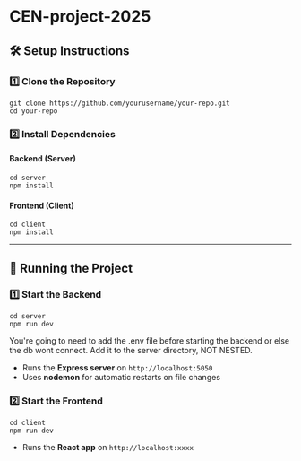 # CEN-project-2025


## 🛠️ Setup Instructions

### 1️⃣ Clone the Repository
```
git clone https://github.com/yourusername/your-repo.git
cd your-repo
```

### 2️⃣ Install Dependencies

#### Backend (Server)
```
cd server
npm install
```

#### Frontend (Client)
```
cd client
npm install
```

---

## 🚀 Running the Project

### 1️⃣ Start the Backend
```
cd server
npm run dev
```

You're going to need to add the .env file before starting the backend or else the db wont connect. Add it to the server directory, NOT NESTED.

- Runs the **Express server** on `http://localhost:5050`
- Uses **nodemon** for automatic restarts on file changes

### 2️⃣ Start the Frontend
```
cd client
npm run dev
```
- Runs the **React app** on `http://localhost:xxxx`

